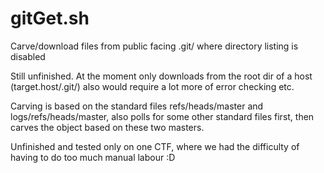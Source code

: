 # gitGet.sh
Carve/download files from public facing .git/ where directory listing is disabled

Still unfinished. At the moment only downloads from the root dir of a host (target.host/.git/) also would require a lot more of error checking etc.

Carving is based on the standard files refs/heads/master and logs/refs/heads/master, also polls for some other standard files first, then carves the object based on these two masters.

Unfinished and tested only on one CTF, where we had the difficulty of having to do too much manual labour :D
